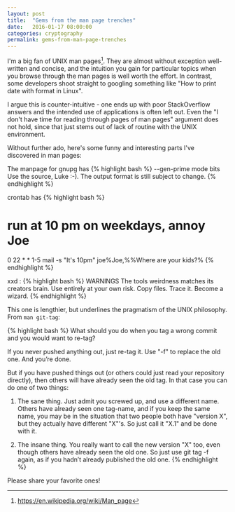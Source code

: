 ```yaml
---
layout: post
title:  "Gems from the man page trenches"
date:   2016-01-17 08:00:00
categories: cryptography
permalink: gems-from-man-page-trenches
---
```


I'm a big fan of UNIX man pages[^1]. They are almost without exception well-written and concise, and the intuition you gain for particular topics when you browse through the man pages is well worth the effort. In contrast, some developers shoot straight to googling something like "How to print date with format in Linux". 

I argue this is counter-intuitive - one ends up with poor StackOverflow answers and the intended use of applications is often left out. Even the "I don't have time for reading through pages of man pages" argument does not hold, since that just stems out of lack of routine with the UNIX environment. 

Without further ado, here's some funny and interesting parts I've discovered in man pages:

The manpage for gnupg has 
{% highlight bash %}
--gen-prime mode bits
        Use the source, Luke :-). The output format is still subject to change.
{% endhighlight %}

crontab has
{% highlight bash %}
# run at 10 pm on weekdays, annoy Joe
0 22 * * 1-5    mail -s "It's 10pm" joe%Joe,%%Where are your kids?%
{% endhighlight %}

xxd :
{% highlight bash %}
WARNINGS
       The  tools weirdness matches its creators brain.  Use entirely at your own risk. Copy files. Trace it. Become
       a wizard.
{% endhighlight %}

This one is lengthier, but underlines the pragmatism of the UNIX philosophy. From `man git-tag`:

{% highlight bash %}
What should you do when you tag a wrong commit and you would want to re-tag?

If you never pushed anything out, just re-tag it. Use "-f" to replace the old one. And you’re done.

But if you have pushed things out (or others could just read your repository directly), then others will
have already seen the old tag. In that case you can do one of two things:

1. The sane thing. Just admit you screwed up, and use a different name. Others have already seen one
   tag-name, and if you keep the same name, you may be in the situation that two people both have "version
   X", but they actually have different "X"'s. So just call it "X.1" and be done with it.

2. The insane thing. You really want to call the new version "X" too, even though others have already seen
   the old one. So just use git tag -f again, as if you hadn’t already published the old one.
{% endhighlight %}

Please share your favorite ones!

[^1]:<https://en.wikipedia.org/wiki/Man_page>
